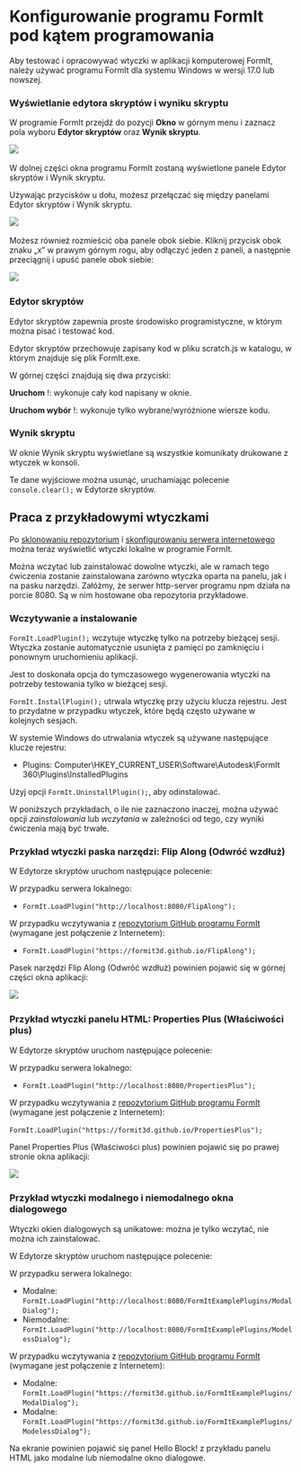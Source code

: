 # Konfigurowanie programu FormIt pod kątem programowania

Aby testować i opracowywać wtyczki w aplikacji komputerowej FormIt, należy używać programu FormIt dla systemu Windows w wersji 17.0 lub nowszej.

### **Wyświetlanie edytora skryptów i wyniku skryptu**

W programie FormIt przejdź do pozycji **Okno** w górnym menu i zaznacz pola wyboru **Edytor skryptów** oraz **Wynik skryptu**.

![](https://formit3d.github.io/FormItExamplePlugins/docs/images/EnableDevelopmentWindows.PNG)

W dolnej części okna programu FormIt zostaną wyświetlone panele Edytor skryptów i Wynik skryptu.

Używając przycisków u dołu, możesz przełączać się między panelami Edytor skryptów i Wynik skryptu.

![](https://formit3d.github.io/FormItExamplePlugins/docs/images/ScriptEditorDefaultState.PNG)

Możesz również rozmieścić oba panele obok siebie. Kliknij przycisk obok znaku „x” w prawym górnym rogu, aby odłączyć jeden z paneli, a następnie przeciągnij i upuść panele obok siebie:

![](https://formit3d.github.io/FormItExamplePlugins/docs/images/ScriptEditor+ScriptOutputConfiguration.gif)

### **Edytor skryptów**

Edytor skryptów zapewnia proste środowisko programistyczne, w którym można pisać i testować kod.

Edytor skryptów przechowuje zapisany kod w pliku scratch.js w katalogu, w którym znajduje się plik FormIt.exe.

W górnej części znajdują się dwa przyciski:

**Uruchom** \![](<../../../.gitbook/assets/image (8) (1).png>): wykonuje cały kod napisany w oknie.

**Uruchom wybór** \![](<../../../.gitbook/assets/image (52).png>): wykonuje tylko wybrane/wyróżnione wiersze kodu.

### **Wynik skryptu**

W oknie Wynik skryptu wyświetlane są wszystkie komunikaty drukowane z wtyczek w konsoli.

Te dane wyjściowe można usunąć, uruchamiając polecenie `console.clear();` w Edytorze skryptów.

## Praca z przykładowymi wtyczkami

Po [sklonowaniu repozytorium](cloning-a-sample-plugin.md) i [skonfigurowaniu serwera internetowego](hosting-a-plugin-on-a-local-server.md) można teraz wyświetlić wtyczki lokalne w programie FormIt.

Można wczytać lub zainstalować dowolne wtyczki, ale w ramach tego ćwiczenia zostanie zainstalowana zarówno wtyczka oparta na panelu, jak i na pasku narzędzi. Załóżmy, że serwer http-server programu npm działa na porcie 8080\. Są w nim hostowane oba repozytoria przykładowe.

### **Wczytywanie a instalowanie**

`FormIt.LoadPlugin();` wczytuje wtyczkę tylko na potrzeby bieżącej sesji. Wtyczka zostanie automatycznie usunięta z pamięci po zamknięciu i ponownym uruchomieniu aplikacji.

Jest to doskonała opcja do tymczasowego wygenerowania wtyczki na potrzeby testowania tylko w bieżącej sesji.

`FormIt.InstallPlugin();` utrwala wtyczkę przy użyciu klucza rejestru. Jest to przydatne w przypadku wtyczek, które będą często używane w kolejnych sesjach.

W systemie Windows do utrwalania wtyczek są używane następujące klucze rejestru:

* Plugins: Computer\\HKEY_CURRENT_USER\\Software\\Autodesk\\FormIt 360\\Plugins\\InstalledPlugins

Użyj opcji `FormIt.UninstallPlugin();`, aby odinstalować.

W poniższych przykładach, o ile nie zaznaczono inaczej, można używać opcji _zainstalowania_ lub _wczytania_ w zależności od tego, czy wyniki ćwiczenia mają być trwałe.

### **Przykład wtyczki paska narzędzi: Flip Along (Odwróć wzdłuż)**

W Edytorze skryptów uruchom następujące polecenie:

W przypadku serwera lokalnego:

* `FormIt.LoadPlugin("http://localhost:8080/FlipAlong");`

W przypadku wczytywania z [repozytorium GitHub programu FormIt](https://github.com/FormIt3D/) (wymagane jest połączenie z Internetem):

* `FormIt.LoadPlugin("https://formit3d.github.io/FlipAlong");`

Pasek narzędzi Flip Along (Odwróć wzdłuż) powinien pojawić się w górnej części okna aplikacji:

![](https://formit3d.github.io/FormItExamplePlugins/docs/images/FlipAlongToolbar.PNG)

### **Przykład wtyczki panelu HTML: Properties Plus (Właściwości plus)**

W Edytorze skryptów uruchom następujące polecenie:

W przypadku serwera lokalnego:

* `FormIt.LoadPlugin("http://localhost:8080/PropertiesPlus");`

W przypadku wczytywania z [repozytorium GitHub programu FormIt](https://github.com/FormIt3D/) (wymagane jest połączenie z Internetem):

`FormIt.LoadPlugin("https://formit3d.github.io/PropertiesPlus");`

Panel Properties Plus (Właściwości plus) powinien pojawić się po prawej stronie okna aplikacji:

![](https://formit3d.github.io/FormItExamplePlugins/docs/images/PropertiesPlusPanel.png)

### **Przykład wtyczki modalnego i niemodalnego okna dialogowego**

Wtyczki okien dialogowych są unikatowe: można je tylko wczytać, nie można ich zainstalować.

W Edytorze skryptów uruchom następujące polecenie:

W przypadku serwera lokalnego:

* Modalne: `FormIt.LoadPlugin("http://localhost:8080/FormItExamplePlugins/ModalDialog");`
* Niemodalne: `FormIt.LoadPlugin("http://localhost:8080/FormItExamplePlugins/ModelessDialog");`

W przypadku wczytywania z [repozytorium GitHub programu FormIt](https://github.com/FormIt3D/) (wymagane jest połączenie z Internetem):

* Modalne: `FormIt.LoadPlugin("https://formit3d.github.io/FormItExamplePlugins/ModalDialog");`
* Modalne: `FormIt.LoadPlugin("https://formit3d.github.io/FormItExamplePlugins/ModelessDialog");`

Na ekranie powinien pojawić się panel Hello Block! z przykładu panelu HTML jako modalne lub niemodalne okno dialogowe.
